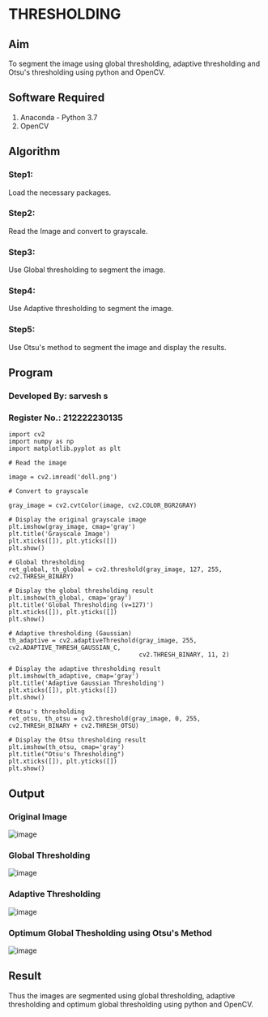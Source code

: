 # THRESHOLDING
## Aim
To segment the image using global thresholding, adaptive thresholding and Otsu's thresholding using python and OpenCV.

## Software Required
1. Anaconda - Python 3.7
2. OpenCV

## Algorithm

### Step1:
Load the necessary packages.

### Step2:
Read the Image and convert to grayscale.

### Step3:
Use Global thresholding to segment the image.

### Step4:
Use Adaptive thresholding to segment the image.

### Step5:
Use Otsu's method to segment the image and display the results.

## Program

### Developed By: sarvesh s
### Register No.: 212222230135
```
import cv2
import numpy as np
import matplotlib.pyplot as plt

# Read the image

image = cv2.imread('doll.png')

# Convert to grayscale

gray_image = cv2.cvtColor(image, cv2.COLOR_BGR2GRAY)

# Display the original grayscale image
plt.imshow(gray_image, cmap='gray')
plt.title('Grayscale Image')
plt.xticks([]), plt.yticks([])
plt.show()

# Global thresholding
ret_global, th_global = cv2.threshold(gray_image, 127, 255, cv2.THRESH_BINARY)

# Display the global thresholding result
plt.imshow(th_global, cmap='gray')
plt.title('Global Thresholding (v=127)')
plt.xticks([]), plt.yticks([])
plt.show()

# Adaptive thresholding (Gaussian)
th_adaptive = cv2.adaptiveThreshold(gray_image, 255, cv2.ADAPTIVE_THRESH_GAUSSIAN_C,
                                    cv2.THRESH_BINARY, 11, 2)

# Display the adaptive thresholding result
plt.imshow(th_adaptive, cmap='gray')
plt.title('Adaptive Gaussian Thresholding')
plt.xticks([]), plt.yticks([])
plt.show()

# Otsu's thresholding
ret_otsu, th_otsu = cv2.threshold(gray_image, 0, 255, cv2.THRESH_BINARY + cv2.THRESH_OTSU)

# Display the Otsu thresholding result
plt.imshow(th_otsu, cmap='gray')
plt.title("Otsu's Thresholding")
plt.xticks([]), plt.yticks([])
plt.show()
```
## Output

### Original Image

![image](https://github.com/user-attachments/assets/73501332-0ad3-49a6-9ae7-142f89de9d8b)


### Global Thresholding


![image](https://github.com/user-attachments/assets/ec5d3271-97db-490b-9f92-770bff2df86f)

### Adaptive Thresholding

![image](https://github.com/user-attachments/assets/8ecf0294-4f19-47f9-ac68-a1fb614445f7)


### Optimum Global Thesholding using Otsu's Method

![image](https://github.com/user-attachments/assets/e1eadac5-aa05-40df-9995-e634e41f9bf0)



## Result
Thus the images are segmented using global thresholding, adaptive thresholding and optimum global thresholding using python and OpenCV.
